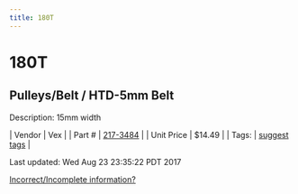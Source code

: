 ```yaml
---
title: 180T
---
```


# 180T
## Pulleys/Belt / HTD-5mm Belt
Description: 	15mm width 

| Vendor | Vex | 
| Part # | [217-3484](http://www.vexrobotics.com/vexpro/motion/belts-and-pulleys/htdbelts15.html) | 
| Unit Price | $14.49 | 
| Tags: | [suggest tags](https://docs.google.com/forms/d/e/1FAIpQLSeWyY8v3RgOty-MyWmh9U0iivNYN_molChYyS-0U-o-kOAv_g/viewform) | 

Last updated: Wed Aug 23 23:35:22 PDT 2017

 [Incorrect/Incomplete information?](https://docs.google.com/forms/d/e/1FAIpQLSeWyY8v3RgOty-MyWmh9U0iivNYN_molChYyS-0U-o-kOAv_g/viewform)